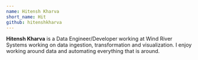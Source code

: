 ```yaml
---
name: Hitensh Kharva
short_name: Hit
github: hitenshkharva
---
```


**Hitensh Kharva** is a Data Engineer/Developer working at Wind River Systems working on data ingestion, transformation and visualization. I enjoy working around data and automating everything that is around.
